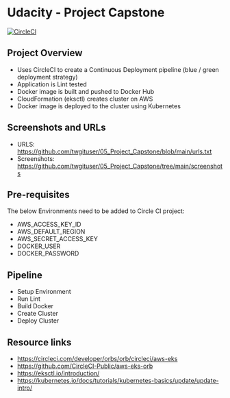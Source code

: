 # Udacity - Project Capstone

[![CircleCI](https://dl.circleci.com/status-badge/img/gh/twgituser/05_Project_Capstone/tree/main.svg?style=svg)](https://dl.circleci.com/status-badge/redirect/gh/twgituser/05_Project_Capstone/tree/main)


## Project Overview
- Uses CircleCI to create a Continuous Deployment pipeline (blue / green deployment strategy)
- Application is Lint tested
- Docker image is built and pushed to Docker Hub
- CloudFormation (eksctl) creates cluster on AWS
- Docker image is deployed to the cluster using Kubernetes

## Screenshots and URLs
- URLS:        https://github.com/twgituser/05_Project_Capstone/blob/main/urls.txt
- Screenshots: https://github.com/twgituser/05_Project_Capstone/tree/main/screenshots

## Pre-requisites 
The below Environments need to be added to Circle CI project:
- AWS_ACCESS_KEY_ID
- AWS_DEFAULT_REGION
- AWS_SECRET_ACCESS_KEY
- DOCKER_USER
- DOCKER_PASSWORD

## Pipeline

- Setup Environment
- Run Lint
- Build Docker
- Create Cluster
- Deploy Cluster


## Resource links 

- https://circleci.com/developer/orbs/orb/circleci/aws-eks
- https://github.com/CircleCI-Public/aws-eks-orb
- https://eksctl.io/introduction/
- https://kubernetes.io/docs/tutorials/kubernetes-basics/update/update-intro/

